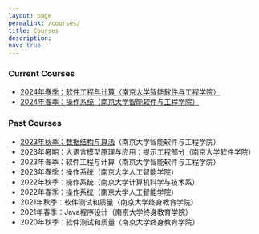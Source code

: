 ```yaml
---
layout: page
permalink: /courses/
title: Courses
description: 
nav: true
---
```


### Current Courses
- [2024年春季：软件工程与计算（南京大学智能软件与工程学院）](/courses/2024Spring-SE1)
- [2024年春季：操作系统（南京大学智能软件与工程学院）](/courses/2024Spring-OS/main)

### Past Courses
- [2023年秋季：数据结构与算法](/courses/2023Fall-DS)（南京大学智能软件与工程学院）
- 2023年暑期：大语言模型原理与应用：提示工程部分（南京大学软件学院）
- 2023年春季：软件工程与计算（南京大学智能软件与工程学院）
- 2023年春季：操作系统（南京大学人工智能学院）
- 2022年秋季：操作系统（南京大学计算机科学与技术系）
- 2022年春季：操作系统（南京大学人工智能学院）
- 2021年秋季：软件测试和质量（南京大学终身教育学院）
- 2021年春季：Java程序设计（南京大学终身教育学院）
- 2020年秋季：软件测试和质量（南京大学终身教育学院）
